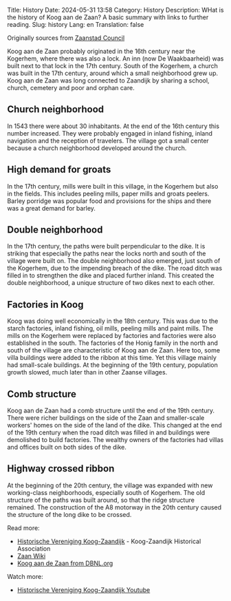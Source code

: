 Title: History
Date: 2024-05-31 13:58
Category: History
Description: WHat is the history of Koog aan de Zaan? A basic summary with links to further reading.
Slug: history
Lang: en
Translation: false


Originally sources from [Zaanstad Council](https://lintendijkenpaden.zaanstad.nl/over-de-zaanse-linten-dijken-paden/koog-aan-de-zaan)


Koog aan de Zaan probably originated in the 16th century near the Kogerhem, where there was also a lock. An inn (now De Waakbaarheid) was built next to that lock in the 17th century. South of the Kogerhem, a church was built in the 17th century, around which a small neighborhood grew up. Koog aan de Zaan was long connected to Zaandijk by sharing a school, church, cemetery and poor and orphan care.

## Church neighborhood

In 1543 there were about 30 inhabitants. At the end of the 16th century this number increased. They were probably engaged in inland fishing, inland navigation and the reception of travelers. The village got a small center because a church neighborhood developed around the church.


## High demand for groats

In the 17th century, mills were built in this village, in the Kogerhem but also in the fields. This includes peeling mills, paper mills and groats peelers. Barley porridge was popular food and provisions for the ships and there was a great demand for barley.

## Double neighborhood

In the 17th century, the paths were built perpendicular to the dike. It is striking that especially the paths near the locks north and south of the village were built on. The double neighborhood also emerged, just south of the Kogerhem, due to the impending breach of the dike. The road ditch was filled in to strengthen the dike and placed further inland. This created the double neighborhood, a unique structure of two dikes next to each other.

## Factories in Koog

Koog was doing well economically in the 18th century. This was due to the starch factories, inland fishing, oil mills, peeling mills and paint mills. The mills on the Kogerhem were replaced by factories and factories were also established in the south. The factories of the Honig family in the north and south of the village are characteristic of Koog aan de Zaan. Here too, some villa buildings were added to the ribbon at this time. Yet this village mainly had small-scale buildings. At the beginning of the 19th century, population growth slowed, much later than in other Zaanse villages.

## Comb structure

Koog aan de Zaan had a comb structure until the end of the 19th century. There were richer buildings on the side of the Zaan and smaller-scale workers' homes on the side of the land of the dike. This changed at the end of the 19th century when the road ditch was filled in and buildings were demolished to build factories. The wealthy owners of the factories had villas and offices built on both sides of the dike.

## Highway crossed ribbon

At the beginning of the 20th century, the village was expanded with new working-class neighborhoods, especially south of Kogerhem. The old structure of the paths was built around, so that the ridge structure remained. The construction of the A8 motorway in the 20th century caused the structure of the long dike to be crossed.


Read more:
- [Historische Vereniging Koog-Zaandijk](https://www.historischeverenigingkoogzaandijk.nl/elementor/2022/09/01/historie-koog-a-d-zaan/) - Koog-Zaandijk Historical Association
- [Zaan Wiki](https://www.zaanwiki.nl/encyclopedie/doku.php?id=koog&rev=1599693033)
- [Koog aan de Zaan from DBNL.org](https://www.dbnl.org/tekst/sten009monu11_01/sten009monu11_01_0095.php)

Watch more:
- [Historische Vereniging Koog-Zaandijk Youtube](https://www.youtube.com/@historischeverenigingkoogz1672/featured)


